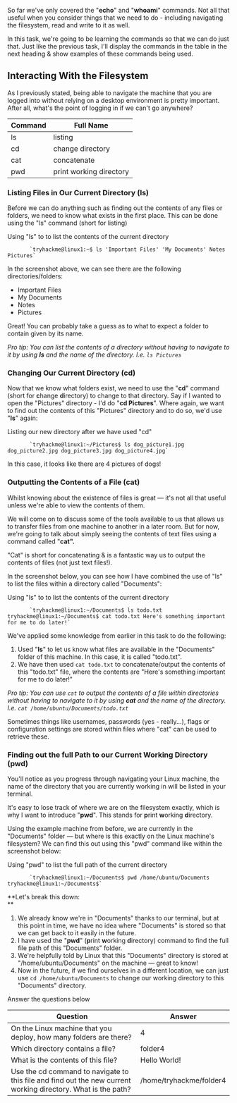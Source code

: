 So far we've only covered the "**echo**" and "**whoami**" commands. Not all that useful when you consider things that we need to do - including navigating the filesystem, read and write to it as well.

In this task, we're going to be learning the commands so that we can do just that. Just like the previous task, I'll display the commands in the table in the next heading & show examples of these commands being used.

  

## Interacting With the Filesystem

As I previously stated, being able to navigate the machine that you are logged into without relying on a desktop environment is pretty important. After all, what's the point of logging in if we can't go anywhere?

| Command | Full Name               |
| ------- | ----------------------- |
| ls      | listing                 |
| cd      | change directory        |
| cat     | concatenate             |
| pwd     | print working directory |


### Listing Files in Our Current Directory (ls)

Before we can do anything such as finding out the contents of any files or folders, we need to know what exists in the first place. This can be done using the "ls" command (short for listing)

Using "ls" to to list the contents of the current directory

           `tryhackme@linux1:~$ ls 'Important Files' 'My Documents' Notes Pictures`
        

  

In the screenshot above, we can see there are the following directories/folders:

- Important Files
- My Documents
- Notes
- Pictures

Great! You can probably take a guess as to what to expect a folder to contain given by its name.

_Pro tip: You can list the contents of a directory without having to navigate to it by using **ls** and the name of the directory. I.e. `ls Pictures`_

###   

### Changing Our Current Directory (cd)

Now that we know what folders exist, we need to use the "**cd**" command (short for **c**hange **d**irectory) to change to that directory. Say if I wanted to open the "Pictures" directory - I'd do "**cd Pictures**". Where again, we want to find out the contents of this "Pictures" directory and to do so, we'd use "**ls**" again:

Listing our new directory after we have used "cd"

           `tryhackme@linux1:~/Pictures$ ls dog_picture1.jpg dog_picture2.jpg dog_picture3.jpg dog_picture4.jpg`
        

In this case, it looks like there are 4 pictures of dogs!

  

### Outputting the Contents of a File (cat)

Whilst knowing about the existence of files is great — it's not all that useful unless we're able to view the contents of them.

We will come on to discuss some of the tools available to us that allows us to transfer files from one machine to another in a later room. But for now, we're going to talk about simply seeing the contents of text files using a command called "**cat".**

"Cat" is short for concatenating & is a fantastic way us to output the contents of files (not just text files!).

In the screenshot below, you can see how I have combined the use of "ls" to list the files within a directory called "Documents":

Using "ls" to to list the contents of the current directory

           `tryhackme@linux1:~/Documents$ ls todo.txt tryhackme@linux1:~/Documents$ cat todo.txt Here's something important for me to do later!`

We've applied some knowledge from earlier in this task to do the following:

1. Used "**ls**" to let us know what files are available in the "Documents" folder of this machine. In this case, it is called "todo.txt".
2. We have then used `cat todo.txt` to concatenate/output the contents of this "todo.txt" file, where the contents are "Here's something important for me to do later!"

_Pro tip: You can use `cat` to output the contents of a file within directories without having to navigate to it by using **cat** and the name of the directory. I.e. `cat /home/ubuntu/Documents/todo.txt`_

Sometimes things like usernames, passwords (yes - really...), flags or configuration settings are stored within files where "cat" can be used to retrieve these.

  

### Finding out the full Path to our Current Working Directory (pwd)

You'll notice as you progress through navigating your Linux machine, the name of the directory that you are currently working in will be listed in your terminal.

It's easy to lose track of where we are on the filesystem exactly, which is why I want to introduce "**pwd**". This stands for **p**rint **w**orking **d**irectory.

Using the example machine from before, we are currently in the "Documents" folder — but where is this exactly on the Linux machine's filesystem? We can find this out using this "pwd" command like within the screenshot below:

Using "pwd" to list the full path of the current directory

           `tryhackme@linux1:~/Documents$ pwd /home/ubuntu/Documents tryhackme@linux1:~/Documents$`

**Let's break this down:  
**

1. We already know we're in "Documents" thanks to our terminal, but at this point in time, we have no idea where "Documents" is stored so that we can get back to it easily in the future.
2. I have used the "**pwd**" (**p**rint **w**orking **d**irectory) command to find the full file path of this "Documents" folder.
3. We're helpfully told by Linux that this "Documents" directory is stored at "/home/ubuntu/Documents" on the machine — great to know!
4. Now in the future, if we find ourselves in a different location, we can just use `cd /home/ubuntu/Documents` to change our working directory to this "Documents" directory.

Answer the questions below

| Question                                                                                                      | Answer       |
| ------------------------------------------------------------------------------------------------------------- | ------------ |
| On the Linux machine that you deploy, how many folders are there?                                             | 4            |
| Which directory contains a file?                                                                              | folder4      |
| What is the contents of this file?                                                                            | Hello World! |
| Use the cd command to navigate to this file and find out the new current working directory. What is the path? | /home/tryhackme/folder4             |
